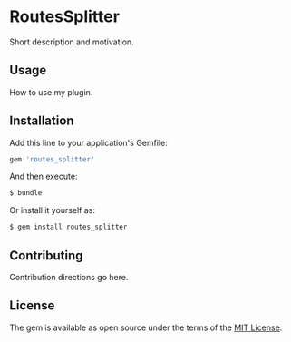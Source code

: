 # RoutesSplitter
Short description and motivation.

## Usage
How to use my plugin.

## Installation
Add this line to your application's Gemfile:

```ruby
gem 'routes_splitter'
```

And then execute:
```bash
$ bundle
```

Or install it yourself as:
```bash
$ gem install routes_splitter
```

## Contributing
Contribution directions go here.

## License
The gem is available as open source under the terms of the [MIT License](https://opensource.org/licenses/MIT).
